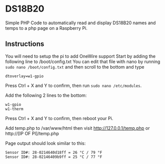 # DS18B20
Simple PHP Code to automatically read and display DS18B20 names and temps to a php page on a Raspberry Pi.

## Instructions
You will need to setup the pi to add OneWire support
Start by adding the following line to /boot/config.txt
You can edit that file with nano by running `sudo nano /boot/config.txt` and then scroll to the bottom and type

```
dtoverlay=w1-gpio
```

Press Ctrl + X and Y to confirm, then run `sudo nano /etc/modules`.

Add the following 2 lines to the bottom:
```
w1-gpio
w1-therm
```

Press Ctrl + X and Y to confirm, then reboot your Pi.

Add temp.php to /var/www/html then visit http://127.0.0.1/temp.php or http://[IP OF PI]/temp.php

Page output should look similar to this:
```
Sensor ID#: 28-0214640d18ff = 26 °C / 79 °F 
Sensor ID#: 28-02146409b9ff = 25 °C / 77 °F
```

